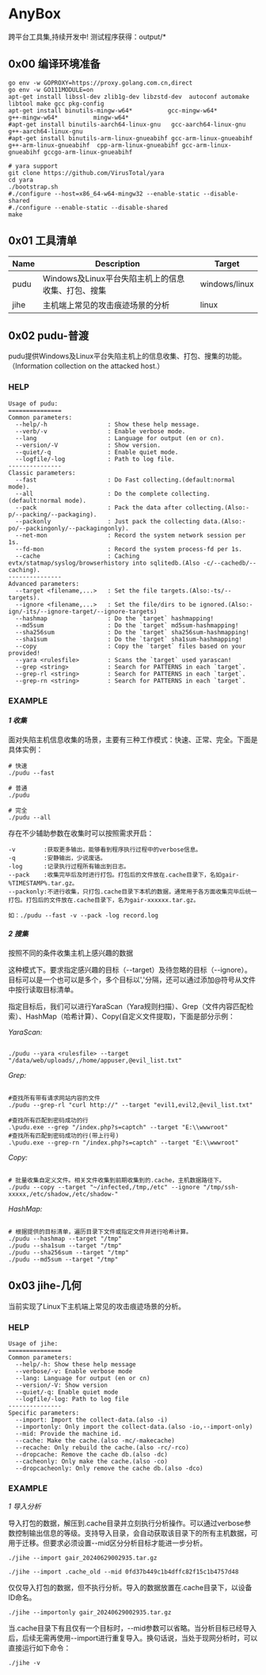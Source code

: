 # AnyBox

跨平台工具集,持续开发中! 测试程序获得：output/*

## 0x00 编译环境准备

```shell
go env -w GOPROXY=https://proxy.golang.com.cn,direct
go env -w GO111MODULE=on
apt-get install libssl-dev zlib1g-dev libzstd-dev  autoconf automake libtool make gcc pkg-config
apt-get install binutils-mingw-w64*          gcc-mingw-w64*          g++-mingw-w64*          mingw-w64*
#apt-get install binutils-aarch64-linux-gnu   gcc-aarch64-linux-gnu   g++-aarch64-linux-gnu
#apt-get install binutils-arm-linux-gnueabihf gcc-arm-linux-gnueabihf g++-arm-linux-gnueabihf  cpp-arm-linux-gnueabihf gcc-arm-linux-gnueabihf gccgo-arm-linux-gnueabihf

# yara support
git clone https://github.com/VirusTotal/yara
cd yara
./bootstrap.sh
#./configure --host=x86_64-w64-mingw32 --enable-static --disable-shared
#./configure --enable-static --disable-shared
make

```

## 0x01 工具清单

| Name     | Description     | Target     |
| -------- | -------- | -------- |
| pudu | Windows及Linux平台失陷主机上的信息收集、打包、搜集 | windows/linux |
| jihe | 主机端上常见的攻击痕迹场景的分析 | linux |

## 0x02 pudu-普渡

pudu提供Windows及Linux平台失陷主机上的信息收集、打包、搜集的功能。（Information collection on the attacked host.）

### HELP

```text
Usage of pudu:
===============
Common parameters:
  --help/-h                 : Show these help message.
  --verb/-v                 : Enable verbose mode.
  --lang                    : Language for output (en or cn).
  --version/-V              : Show version.
  --quiet/-q                : Enable quiet mode.
  --logfile/-log            : Path to log file.
---------------
Classic parameters:
  --fast                    : Do Fast collecting.(default:normal mode).
  --all                     : Do the complete collecting.(default:normal mode).
  --pack                    : Pack the data after collecting.(Also:-p/--packing/--packaging).
  --packonly                : Just pack the collecting data.(Also:-po/--packingonly/--packagingonly).
  --net-mon                 : Record the system network session per 1s.
  --fd-mon                  : Record the system process-fd per 1s.
  --cache                   : Caching evtx/statmap/syslog/browserhistory into sqlitedb.(Also -c/--cachedb/--caching).
---------------
Advanced parameters:
  --target <filename,...>   : Set the file targets.(Also:-ts/--targets).
  --ignore <filename,...>   : Set the file/dirs to be ignored.(Also:-ign/-its/--ignore-target/--ignore-targets)
  --hashmap                 : Do the `target` hashmapping!
  --md5sum                  : Do the `target` md5sum-hashmapping!
  --sha256sum               : Do the `target` sha256sum-hashmapping!
  --sha1sum                 : Do the `target` sha1sum-hashmapping!
  --copy                    : Copy the `target` files based on your provided!
  --yara <rulesfile>        : Scans the `target` used yarascan!
  --grep <string>           : Search for PATTERNS in each `target`.
  --grep-rl <string>        : Search for PATTERNS in each `target`.
  --grep-rn <string>        : Search for PATTERNS in each `target`.

```

### EXAMPLE

#### *1 收集*

面对失陷主机信息收集的场景，主要有三种工作模式：快速、正常、完全。下面是具体实例：


```shell
# 快速
./pudu --fast

# 普通
./pudu

# 完全
./pudu --all

```

存在不少辅助参数在收集时可以按照需求开启：

```text
-v        :获取更多输出，能够看到程序执行过程中的verbose信息。
-q        :安静输出，少说废话。
-log      :记录执行过程所有输出到日志。
--pack    :收集完毕后及时进行打包。打包后的文件放在.cache目录下，名如gair-%TIMESTAMP%.tar.gz。
--packonly:不进行收集，只打包.cache目录下本机的数据，通常用于各方面收集完毕后统一打包。打包后的文件放在.cache目录下，名为gair-xxxxxx.tar.gz。

如：./pudu --fast -v --pack -log record.log
```

#### *2 搜集*

按照不同的条件收集主机上感兴趣的数据

这种模式下。要求指定感兴趣的目标（--target）及待忽略的目标（--ignore）。目标可以是一个也可以是多个，多个目标以','分隔，还可以通过添加@符号从文件中按行读取目标清单。

指定目标后，我们可以进行YaraScan（Yara规则扫描）、Grep（文件内容匹配检索）、HashMap（哈希计算）、Copy(自定义文件提取)，下面是部分示例：

*YaraScan:*

```shell

./pudu --yara <rulesfile> --target "/data/web/uploads/,/home/appuser,@evil_list.txt"

```

*Grep:*

```shell

#查找所有带有请求网站内容的文件
./pudu --grep-rl "curl http://" --target "evil1,evil2,@evil_list.txt"

#查找所有匹配到密码成功的行
.\pudu.exe --grep "/index.php?s=captch" --target "E:\\wwwroot"
#查找所有匹配到密码成功的行(带上行号)
.\pudu.exe --grep-rn "/index.php?s=captch" --target "E:\\wwwroot"

```

*Copy:*

```shell

# 批量收集自定义文件。相关文件收集到前期收集到的.cache，主机数据路径下。
./pudu --copy --target "~/infected,/tmp,/etc" --ignore "/tmp/ssh-xxxxx,/etc/shadow,/etc/shadow-"

```


*HashMap:*

```shell

# 根据提供的目标清单，遍历目录下文件或指定文件并进行哈希计算。
./pudu --hashmap --target "/tmp"
./pudu --sha1sum --target "/tmp"
./pudu --sha256sum --target "/tmp"
./pudu --md5sum --target "/tmp"

```

## 0x03 jihe-几何

当前实现了Linux下主机端上常见的攻击痕迹场景的分析。

### HELP

```text
Usage of jihe:
===============
Common parameters:
  --help/-h: Show these help message
  --verbose/-v: Enable verbose mode
  --lang: Language for output (en or cn)
  --version/-V: Show version
  --quiet/-q: Enable quiet mode
  --logfile/-log: Path to log file 
---------------
Specific parameters:
  --import: Import the collect-data.(also -i)
  --importonly: Only import the collect-data.(also -io,--import-only)
  --mid: Provide the machine id.
  --cache: Make the cache.(also -mc/-makecache)
  --recache: Only rebuild the cache.(also -rc/-rco)
  --dropcache: Remove the cache db.(also -dc)
  --cacheonly: Only make the cache.(also -co)
  --dropcacheonly: Only remove the cache db.(also -dco)

```

### EXAMPLE

*1 导入分析*

导入打包的数据，解压到.cache目录并立刻执行分析操作。可以通过verbose参数控制输出信息的等级。支持导入目录，会自动获取该目录下的所有主机数据，可用于迁移。但要求必须设置--mid区分分析目标才能进一步分析。

```shell
./jihe --import gair_20240629002935.tar.gz

./jihe --import .cache_old --mid 0fd37b449c1b4dffc82f15c1b4757d48
```

仅仅导入打包的数据，但不执行分析。导入的数据放置在.cache目录下，以设备ID命名。

```shell
./jihe --importonly gair_20240629002935.tar.gz
```

当.cache目录下有且仅有一个目标时，--mid参数可以省略。当分析目标已经导入后，后续无需再使用--import进行重复导入。换句话说，当处于现网分析时，可以直接运行如下命令：

```shell
./jihe -v
```
